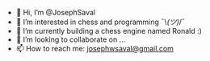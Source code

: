 - 👋 Hi, I’m @JosephSaval
- 👀 I’m interested in chess and programming ¯\\_(ツ)_/¯
- 🌱 I’m currently building a chess engine named Ronald :)
- 💞️ I’m looking to collaborate on ...
- 📫 How to reach me: josephwsaval@gmail.com

<!---
JosephSaval/JosephSaval is a ✨ special ✨ repository because its `README.md` (this file) appears on your GitHub profile.
You can click the Preview link to take a look at your changes.
--->
